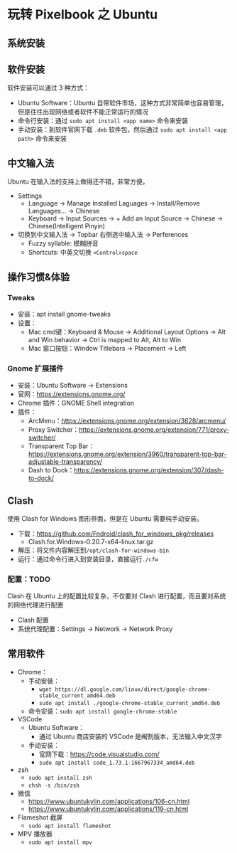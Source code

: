 # 玩转 Pixelbook 之 Ubuntu

## 系统安装

## 软件安装

软件安装可以通过 3 种方式：

* Ubuntu Software：Ubuntu 自带软件市场，这种方式非常简单也容易管理，但是往往出现网络或者软件不能正常运行的情况
* 命令行安装：通过 `sudo apt install <app name>` 命令来安装
* 手动安装：到软件官网下载 `.deb` 软件包，然后通过 `sudo apt install <app path>` 命令来安装

## 中文输入法

Ubuntu 在输入法的支持上做得还不错，非常方便。

* Settings
  * Language -> Manage Installed Laguages -> Install/Remove Languages... -> Chinese
  * Keyboard -> Input Sources -> + Add an Input Source -> Chinese -> Chinese(Intelligent Pinyin)
* 切换到中文输入法 -> Topbar 右侧选中输入法 -> Perferences
  * Fuzzy syllable: 模糊拼音
  * Shortcuts: 中英文切换 `<Control>space`

## 操作习惯&体验

### Tweaks

* 安装：apt install gnome-tweaks
* 设置：
  * Mac cmd键：Keyboard & Mouse -> Additional Layout Options -> Alt and Win behavior -> Ctrl is mapped to Alt, Alt to Win
  * Mac 窗口按钮：Window Titlebars -> Placement -> Left

### Gnome 扩展插件

* 安装：Ubuntu Software -> Extensions
* 官网：<https://extensions.gnome.org/>
* Chrome 插件：GNOME Shell integration
* 插件：
  * ArcMenu：<https://extensions.gnome.org/extension/3628/arcmenu/>
  * Proxy Switcher：<https://extensions.gnome.org/extension/771/proxy-switcher/>
  * Transparent Top Bar：<https://extensions.gnome.org/extension/3960/transparent-top-bar-adjustable-transparency/>
  * Dash to Dock：<https://extensions.gnome.org/extension/307/dash-to-dock/>

## Clash

使用 Clash for Windows 图形界面，但是在 Ubuntu 需要纯手动安装。

* 下载：<https://github.com/Fndroid/clash_for_windows_pkg/releases>
  * Clash.for.Windows-0.20.7-x64-linux.tar.gz
* 解压：将文件内容解压到`/opt/clash-for-windows-bin`
* 运行：通过命令行进入到安装目录，直接运行`./cfw`

### 配置：TODO

Clash 在 Ubuntu 上的配置比较复杂，不仅要对 Clash 进行配置，而且要对系统的网络代理进行配置

* Clash 配置
* 系统代理配置：Settings -> Network -> Network Proxy

## 常用软件

* Chrome：
  * 手动安装：
    * `wget https://dl.google.com/linux/direct/google-chrome-stable_current_amd64.deb`
    * `sudo apt install ./google-chrome-stable_current_amd64.deb`
  * 命令安装：`sudo apt install google-chrome-stable`
* VSCode
  * Ubuntu Software：
    * 通过 Ubuntu 商店安装的 VSCode 是阉割版本，无法输入中文汉字
  * 手动安装：
    * 官网下载：https://code.visualstudio.com/
    * `sudo apt install code_1.73.1-1667967334_amd64.deb`
* zsh
  * `sudo apt install zsh`
  * `chsh -s /bin/zsh`
* 微信
  * <https://www.ubuntukylin.com/applications/106-cn.html>
  * <https://www.ubuntukylin.com/applications/119-cn.html>
* Flameshot 截屏
  * `sudo apt install flameshot`
* MPV 播放器
  * `sudo apt install mpv`

